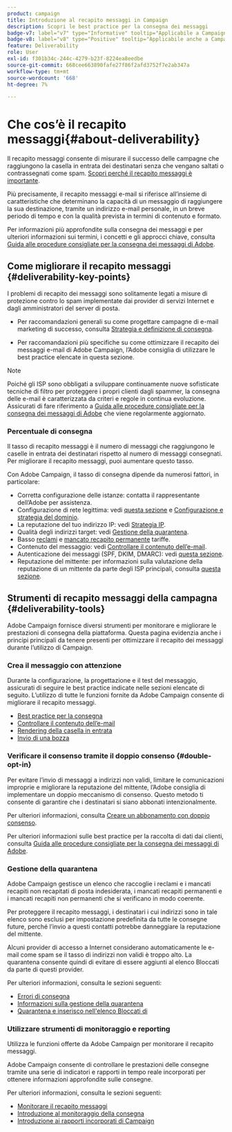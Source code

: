 ```yaml
---
product: campaign
title: Introduzione al recapito messaggi in Campaign
description: Scopri le best practice per la consegna dei messaggi
badge-v7: label="v7" type="Informative" tooltip="Applicabile a Campaign Classic v7"
badge-v8: label="v8" type="Positive" tooltip="Applicabile anche a Campaign v8"
feature: Deliverability
role: User
exl-id: f301b34c-244c-4279-b23f-8224ea8eedbe
source-git-commit: 668cee663890fafe27f86f2afd3752f7e2ab347a
workflow-type: tm+mt
source-wordcount: '668'
ht-degree: 7%

---
```


# Che cos’è il recapito messaggi{#about-deliverability}

Il recapito messaggi consente di misurare il successo delle campagne che raggiungono la casella in entrata dei destinatari senza che vengano saltati o contrassegnati come spam. [Scopri perché il recapito messaggi è importante](https://experienceleague.adobe.com/docs/deliverability-learn/deliverability-best-practice-guide/deliverability-strategy-and-definition.html#why-deliverability-matters).

Più precisamente, il recapito messaggi e-mail si riferisce all’insieme di caratteristiche che determinano la capacità di un messaggio di raggiungere la sua destinazione, tramite un indirizzo e-mail personale, in un breve periodo di tempo e con la qualità prevista in termini di contenuto e formato.

Per informazioni più approfondite sulla consegna dei messaggi e per ulteriori informazioni sui termini, i concetti e gli approcci chiave, consulta [Guida alle procedure consigliate per la consegna dei messaggi di Adobe](https://experienceleague.adobe.com/docs/deliverability-learn/deliverability-best-practice-guide/introduction.html?lang=it).

## Come migliorare il recapito messaggi {#deliverability-key-points}

I problemi di recapito dei messaggi sono solitamente legati a misure di protezione contro lo spam implementate dai provider di servizi Internet e dagli amministratori del server di posta.

* Per raccomandazioni generali su come progettare campagne di e-mail marketing di successo, consulta [Strategia e definizione di consegna](https://experienceleague.adobe.com/docs/deliverability-learn/deliverability-best-practice-guide/deliverability-strategy-and-definition.html).

* Per raccomandazioni più specifiche su come ottimizzare il recapito dei messaggi e-mail di Adobe Campaign, l’Adobe consiglia di utilizzare le best practice elencate in questa sezione.

>[!NOTE]
>
>Poiché gli ISP sono obbligati a sviluppare continuamente nuove sofisticate tecniche di filtro per proteggere i propri clienti dagli spammer, la consegna delle e-mail è caratterizzata da criteri e regole in continua evoluzione. Assicurati di fare riferimento a [Guida alle procedure consigliate per la consegna dei messaggi di Adobe](https://experienceleague.adobe.com/docs/deliverability-learn/deliverability-best-practice-guide/introduction.html?lang=it) che viene regolarmente aggiornato.

### Percentuale di consegna

Il tasso di recapito messaggi è il numero di messaggi che raggiungono le caselle in entrata dei destinatari rispetto al numero di messaggi consegnati. Per migliorare il recapito messaggi, puoi aumentare questo tasso.

Con Adobe Campaign, il tasso di consegna dipende da numerosi fattori, in particolare:

* Corretta configurazione delle istanze: contatta il rappresentante dell’Adobe per assistenza.
* Configurazione di rete legittima: vedi [questa sezione](optimize-delivery.md#network-config) e [Configurazione e strategia del dominio](https://experienceleague.adobe.com/docs/deliverability-learn/deliverability-best-practice-guide/transition-process/infrastructure.html#domain-setup-and-strategy).
* La reputazione del tuo indirizzo IP: vedi [Strategia IP](https://experienceleague.adobe.com/docs/deliverability-learn/deliverability-best-practice-guide/transition-process/infrastructure.html#ip-strategy).
* Qualità degli indirizzi target: vedi [Gestione della quarantena](optimize-delivery.md#quarantine-management).
* Basso [reclami](https://experienceleague.adobe.com/docs/deliverability-learn/deliverability-best-practice-guide/metrics-for-deliverability/complaints.html) e [mancato recapito permanente](https://experienceleague.adobe.com/docs/deliverability-learn/deliverability-best-practice-guide/metrics-for-deliverability/bounces.html#hard-bounces) tariffe.
* Contenuto del messaggio: vedi [Controllare il contenuto dell’e-mail](control-message-content.md).
* Autenticazione dei messaggi (SPF, DKIM, DMARC): vedi [questa sezione](https://experienceleague.adobe.com/docs/deliverability-learn/deliverability-best-practice-guide/transition-process/infrastructure.html#authentication).
* Reputazione del mittente: per informazioni sulla valutazione della reputazione di un mittente da parte degli ISP principali, consulta [questa sezione](https://experienceleague.adobe.com/docs/deliverability-learn/deliverability-best-practice-guide/internet-service-provider-specifics/overview.html).

## Strumenti di recapito messaggi della campagna {#deliverability-tools}

<!--Adobe Campaign provides a number of tools designed to ensure optimal deliverability.-->
Adobe Campaign fornisce diversi strumenti per monitorare e migliorare le prestazioni di consegna della piattaforma. Questa pagina evidenzia anche i principi principali da tenere presenti per ottimizzare il recapito dei messaggi durante l’utilizzo di Campaign.

### Crea il messaggio con attenzione

Durante la configurazione, la progettazione e il test del messaggio, assicurati di seguire le best practice indicate nelle sezioni elencate di seguito. L’utilizzo di tutte le funzioni fornite da Adobe Campaign consente di migliorare il recapito messaggi.

* [Best practice per la consegna](delivery-best-practices.md)
* [Controllare il contenuto dell’e-mail](control-message-content.md)
* [Rendering della casella in entrata](inbox-rendering.md)
* [Invio di una bozza](steps-validating-the-delivery.md#sending-a-proof)

### Verificare il consenso tramite il doppio consenso {#double-opt-in}

Per evitare l’invio di messaggi a indirizzi non validi, limitare le comunicazioni improprie e migliorare la reputazione del mittente, l’Adobe consiglia di implementare un doppio meccanismo di consenso. Questo metodo ti consente di garantire che i destinatari si siano abbonati intenzionalmente.

Per ulteriori informazioni, consulta [Creare un abbonamento con doppio consenso](../../web/using/use-cases-web-forms.md#create-a-subscription--form-with-double-opt-in).

Per ulteriori informazioni sulle best practice per la raccolta di dati dai clienti, consulta [Guida alle procedure consigliate per la consegna dei messaggi di Adobe](https://experienceleague.adobe.com/docs/deliverability-learn/deliverability-best-practice-guide/first-impressions/address-collection-and-list-growth.html#data-quality-and-hygiene).

### Gestione della quarantena

Adobe Campaign gestisce un elenco che raccoglie i reclami e i mancati recapiti non recapitati di posta indesiderata, i mancati recapiti permanenti e i mancati recapiti non permanenti che si verificano in modo coerente.

Per proteggere il recapito messaggi, i destinatari i cui indirizzi sono in tale elenco sono esclusi per impostazione predefinita da tutte le consegne future, perché l’invio a questi contatti potrebbe danneggiare la reputazione del mittente.

Alcuni provider di accesso a Internet considerano automaticamente le e-mail come spam se il tasso di indirizzi non validi è troppo alto. La quarantena consente quindi di evitare di essere aggiunti al elenco Bloccati da parte di questi provider.

Per ulteriori informazioni, consulta le sezioni seguenti:

* [Errori di consegna](understanding-delivery-failures.md)
* [Informazioni sulla gestione della quarantena](understanding-quarantine-management.md)
* [Quarantena e inserisco nell&#39;elenco Bloccati di](understanding-quarantine-management.md#quarantine-vs-denylist)

### Utilizzare strumenti di monitoraggio e reporting

Utilizza le funzioni offerte da Adobe Campaign per monitorare il recapito messaggi.

Adobe Campaign consente di controllare le prestazioni delle consegne tramite una serie di indicatori e rapporti in tempo reale incorporati per ottenere informazioni approfondite sulle consegne.

Per ulteriori informazioni, consulta le sezioni seguenti:

* [Monitorare il recapito messaggi](monitoring-deliverability.md)
* [Introduzione al monitoraggio della consegna](about-delivery-monitoring.md)
* [Introduzione ai rapporti incorporati di Campaign](../../reporting/using/about-campaign-built-in-reports.md)
